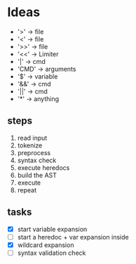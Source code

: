 # Ideas

- '>'	->	file
- '<'	->	file
- '>>'	->	file
- '<<'	->	Limiter
- '|'	->	cmd
- 'CMD'	->	arguments
- '$'	->	variable
- '&&'	->	cmd
- '||'	->	cmd
- '*'	->	anything

## steps

1. read input
2. tokenize
3. preprocess
4. syntax check
5. execute heredocs
6. build the AST
7. execute
8. repeat

## tasks

- [x] start variable expansion
- [ ] start a heredoc + var expansion inside
- [x] wildcard expansion
- [ ] syntax validation check